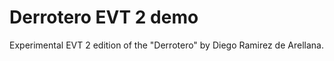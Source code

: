 # Derrotero EVT 2 demo

Experimental EVT 2 edition of the "Derrotero" by Diego Ramirez de Arellana.
